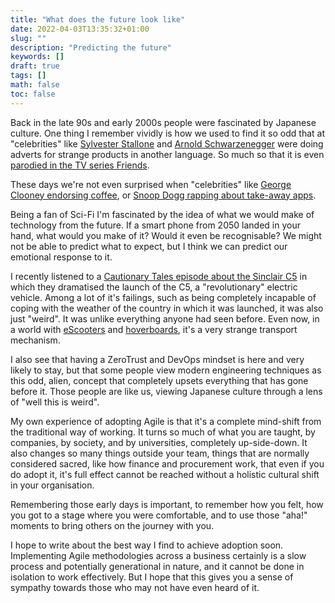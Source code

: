 ```yaml
---
title: "What does the future look like"
date: 2022-04-03T13:35:32+01:00
slug: ""
description: "Predicting the future"
keywords: []
draft: true
tags: []
math: false
toc: false
---
```


Back in the late 90s and early 2000s people were fascinated by Japanese culture. One thing I remember vividly is how we used to find it so odd that at "celebrities" like [Sylvester Stallone](https://youtu.be/_EnFSwVV-c4) and [Arnold Schwarzenegger](https://youtu.be/6s8qn_PKbiA) were doing adverts for strange products in another language. So much so that it is even [parodied in the TV series Friends](https://youtu.be/uOy2lrJqKGY).

These days we're not even surprised when "celebrities" like [George Clooney endorsing coffee](https://youtu.be/IeQhtFS8KU0?t=14), or [Snoop Dogg rapping about take-away apps](https://youtu.be/uFPEedHvHqs).

Being a fan of Sci-Fi I'm fascinated by the idea of what we would make of technology from the future. If a smart phone from 2050 landed in your hand, what would you make of it? Would it even be recognisable? We might not be able to predict what to expect, but I think we can predict our emotional response to it.

I recently listened to a [Cautionary Tales episode about the Sinclair C5](https://podcasts.google.com/feed/aHR0cHM6Ly9mZWVkcy5tZWdhcGhvbmUuZm0vY2F1dGlvbmFyeXRhbGVz/episode/YjZmYjI1MzAtYWY1NS0xMWVjLWEyYTgtMmYwODg4M2JjMDJl?sa=X&ved=0CAUQkfYCahcKEwiI163Mw4T3AhUAAAAAHQAAAAAQAQ) in which they dramatised the launch of the C5, a "revolutionary" electric vehicle. Among a lot of it's failings, such as being completely incapable of coping with the weather of the country in which it was launched, it was also just "weird". It was unlike everything anyone had seen before. Even now, in a world with [eScooters](https://ridedott.com/ride-with-us/london) and [hoverboards](https://www.amazon.co.uk/FLYING-ANT-Hoverboard-Balancing-Certified-Green-bluetooth/dp/B08GFQ5FVS), it's a very strange transport mechanism.

I also see that having a ZeroTrust and DevOps mindset is here and very likely to stay, but that some people view modern engineering techniques as this odd, alien, concept that completely upsets everything that has gone before it. Those people are like us, viewing Japanese culture through a lens of "well this is weird".

My own experience of adopting Agile is that it's a complete mind-shift from the traditional way of working. It turns so much of what you are taught, by companies, by society, and by universities, completely up-side-down. It also changes so many things outside your team, things that are normally considered sacred, like how finance and procurement work, that even if you do adopt it, it's full effect cannot be reached without a holistic cultural shift in your organisation.

Remembering those early days is important, to remember how you felt, how you got to a stage where you were comfortable, and to use those "aha!" moments to bring others on the journey with you.

I hope to write about the best way I find to achieve adoption soon. Implementing Agile methodologies across a business certainly is a slow process and potentially generational in nature, and it cannot be done in isolation to work effectively. But I hope that this gives you a sense of sympathy towards those who may not have even heard of it.
